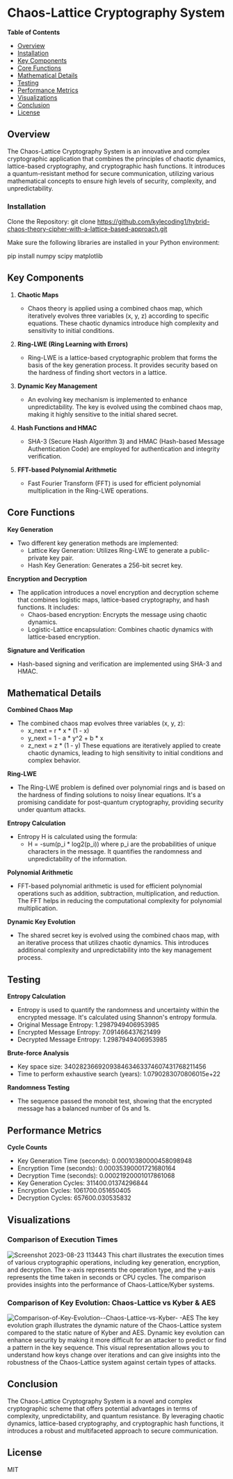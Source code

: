 # Chaos-Lattice Cryptography System

**Table of Contents**
- [Overview](#overview)
- [Installation](#Installation)
- [Key Components](#key-components)
- [Core Functions](#core-functions)
- [Mathematical Details](#mathematical-details)
- [Testing](#Testing)
- [Performance Metrics](#Performance-Metrics)
- [Visualizations](#visualizations)
- [Conclusion](#conclusion)
- [License](#License)

## Overview
The Chaos-Lattice Cryptography System is an innovative and complex cryptographic application that combines the principles of chaotic dynamics, lattice-based cryptography, and cryptographic hash functions. It introduces a quantum-resistant method for secure communication, utilizing various mathematical concepts to ensure high levels of security, complexity, and unpredictability.

### Installation

Clone the Repository:
git clone https://github.com/kylecoding1/hybrid-chaos-theory-cipher-with-a-lattice-based-approach.git

Make sure the following libraries are installed in your Python environment:

pip install numpy scipy matplotlib



## Key Components
1. **Chaotic Maps**
   - Chaos theory is applied using a combined chaos map, which iteratively evolves three variables (x, y, z) according to specific equations. These chaotic dynamics introduce high complexity and sensitivity to initial conditions.

2. **Ring-LWE (Ring Learning with Errors)**
   - Ring-LWE is a lattice-based cryptographic problem that forms the basis of the key generation process. It provides security based on the hardness of finding short vectors in a lattice.

3. **Dynamic Key Management**
   - An evolving key mechanism is implemented to enhance unpredictability. The key is evolved using the combined chaos map, making it highly sensitive to the initial shared secret.

4. **Hash Functions and HMAC**
   - SHA-3 (Secure Hash Algorithm 3) and HMAC (Hash-based Message Authentication Code) are employed for authentication and integrity verification.

5. **FFT-based Polynomial Arithmetic**
   - Fast Fourier Transform (FFT) is used for efficient polynomial multiplication in the Ring-LWE operations.

## Core Functions
**Key Generation**
- Two different key generation methods are implemented:
  - Lattice Key Generation: Utilizes Ring-LWE to generate a public-private key pair.
  - Hash Key Generation: Generates a 256-bit secret key.

**Encryption and Decryption**
- The application introduces a novel encryption and decryption scheme that combines logistic maps, lattice-based cryptography, and hash functions. It includes:
  - Chaos-based encryption: Encrypts the message using chaotic dynamics.
  - Logistic-Lattice encapsulation: Combines chaotic dynamics with lattice-based encryption.

**Signature and Verification**
- Hash-based signing and verification are implemented using SHA-3 and HMAC.

## Mathematical Details
**Combined Chaos Map**
- The combined chaos map evolves three variables (x, y, z):
  - x_next = r * x * (1 - x)
  - y_next = 1 - a * y^2 + b * x
  - z_next = z * (1 - y)
  These equations are iteratively applied to create chaotic dynamics, leading to high sensitivity to initial conditions and complex behavior.

**Ring-LWE**
- The Ring-LWE problem is defined over polynomial rings and is based on the hardness of finding solutions to noisy linear equations. It's a promising candidate for post-quantum cryptography, providing security under quantum attacks.

**Entropy Calculation**
- Entropy H is calculated using the formula:
  - H = -sum(p_i * log2(p_i))
  where p_i are the probabilities of unique characters in the message. It quantifies the randomness and unpredictability of the information.

**Polynomial Arithmetic**
- FFT-based polynomial arithmetic is used for efficient polynomial operations such as addition, subtraction, multiplication, and reduction. The FFT helps in reducing the computational complexity for polynomial multiplication.

**Dynamic Key Evolution**
- The shared secret key is evolved using the combined chaos map, with an iterative process that utilizes chaotic dynamics. This introduces additional complexity and unpredictability into the key management process.


## Testing
**Entropy Calculation**
- Entropy is used to quantify the randomness and uncertainty within the encrypted message. It's calculated using Shannon's entropy formula.
- Original Message Entropy: 1.2987949406953985
- Encrypted Message Entropy: 7.091466437621499
- Decrypted Message Entropy: 1.2987949406953985

**Brute-force Analysis**
- Key space size: 340282366920938463463374607431768211456
- Time to perform exhaustive search (years): 1.0790283070806015e+22


**Randomness Testing**
- The sequence passed the monobit test, showing that the encrypted message has a balanced number of 0s and 1s.

## Performance Metrics
**Cycle Counts**
- Key Generation Time (seconds): 0.00010380000458098948
- Encryption Time (seconds): 0.00035390001721680164
- Decryption Time (seconds): 0.00021920001017861068
- Key Generation Cycles: 311400.01374296844
- Encryption Cycles: 1061700.051650405
- Decryption Cycles: 657600.030535832

## Visualizations
### Comparison of Execution Times
![Screenshot 2023-08-23 113443](https://github.com/kylecoding1/hybrid-chaos-theory-cipher-with-a-lattice-based-approach/assets/128002901/28042582-425f-456d-920e-355454d38dca)
   This chart illustrates the execution times of various cryptographic operations, including key generation, encryption, and decryption. The x-axis represents the operation type, and the y-axis represents the time taken in seconds or CPU cycles. The comparison provides insights into the performance of Chaos-Lattice/Kyber systems.

### Comparison of Key Evolution: Chaos-Lattice vs Kyber & AES
![Comparison-of-Key-Evolution--Chaos-Lattice-vs-Kyber- -AES](https://github.com/kylecoding1/hybrid-chaos-theory-cipher-with-a-lattice-based-approach/assets/128002901/d591c487-7f39-4b2f-9d03-36e4b2e812de)
The key evolution graph illustrates the dynamic nature of the Chaos-Lattice system compared to the static nature of Kyber and AES. Dynamic key evolution can enhance security by making it more difficult for an attacker to predict or find a pattern in the key sequence. This visual representation allows you to understand how keys change over iterations and can give insights into the robustness of the Chaos-Lattice system against certain types of attacks.

## Conclusion
The Chaos-Lattice Cryptography System is a novel and complex cryptographic scheme that offers potential advantages in terms of complexity, unpredictability, and quantum resistance. By leveraging chaotic dynamics, lattice-based cryptography, and cryptographic hash functions, it introduces a robust and multifaceted approach to secure communication.

## License
MIT

